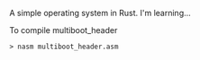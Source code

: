 A simple operating system in Rust. I'm learning...

To compile multiboot_header
```assembly
> nasm multiboot_header.asm
```
